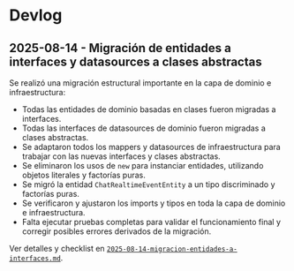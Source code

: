# Devlog

## 2025-08-14 - Migración de entidades a interfaces y datasources a clases abstractas

Se realizó una migración estructural importante en la capa de dominio e infraestructura:

- Todas las entidades de dominio basadas en clases fueron migradas a interfaces.
- Todas las interfaces de datasources de dominio fueron migradas a clases abstractas.
- Se adaptaron todos los mappers y datasources de infraestructura para trabajar con las nuevas interfaces y clases abstractas.
- Se eliminaron los usos de `new` para instanciar entidades, utilizando objetos literales y factorías puras.
- Se migró la entidad `ChatRealtimeEventEntity` a un tipo discriminado y factorías puras.
- Se verificaron y ajustaron los imports y tipos en toda la capa de dominio e infraestructura.
- Falta ejecutar pruebas completas para validar el funcionamiento final y corregir posibles errores derivados de la migración.

Ver detalles y checklist en [`2025-08-14-migracion-entidades-a-interfaces.md`](./2025-08-14-migracion-entidades-a-interfaces.md).
